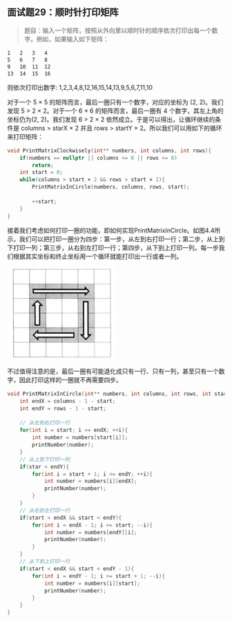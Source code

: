 ## 面试题29：顺时针打印矩阵

> 题目：输入一个矩阵，按照从外向里以顺时针的顺序依次打印出每一个数字。例如，如果输入如下矩阵：

```
1   2   3   4
5   6   7   8
9   10  11  12
13  14  15  16
```

则依次打印出数字: 1,2,3,4,8,12,16,15,14,13,9,5,6,7,11,10

对于一个 5 × 5 的矩阵而言，最后一圈只有一个数字，对应的坐标为 (2, 2)。我们发现 5 > 2 × 2。对于一个 6 × 6 的矩阵而言，最后一圈有 4 个数字，其左上角的坐标仍为(2, 2)。我们发现 6 > 2 × 2 依然成立。于是可以得出，让循环继续的条件是 columns > starX × 2 并且 rows > startY × 2。所以我们可以用如下的循环来打印矩阵：

```cpp
void PrintMatrixClockwisely(int** numbers, int columns, int rows){
    if(numbers == nullptr || columns <= 0 || rows <= 0)
        return;
    int start = 0;
    while(columns > start × 2 && rows > start × 2){
        PrintMatrixInCircle(numbers, columns, rows, start);

        ++start;
    }
}
```

接着我们考虑如何打印一圈的功能，即如何实现PrintMatrixInCircle。如图4.4所示，我们可以把打印一圈分为四步：第一步，从左到右打印一行；第二步，从上到下打印一列；第三步，从右到左打印一行；第四步，从下到上打印一列。每一步我们根据其实坐标和终止坐标用一个循环就能打印出一行或者一列。

<img src = 'graphs/4.4.png' width = '50%'>

不过值得注意的是，最后一圈有可能退化成只有一行、只有一列，甚至只有一个数字，因此打印这样的一圈就不再需要四步。

```cpp
void PrintMatrixInCircle(int** numbers, int columns, int rows, int start){
    int endX = columns - 1 - start;
    int endY = rows - 1 - start;

    // 从左到右打印一行
    for(int i = start; i <= endX; ++i){
        int number = numbers[start[i]];
        printNumber(number);
    }
    // 从上到下打印一列
    if(star < endY){
        for(int i = start + 1; i <= endY; ++i){
            int number = numbers[i][endX];
            printNumber(number);
        }
    }
    // 从右到左打印一行
    if(start < endX && start < endY){
        for(int i = endX - 1; i >= start; --i){
            int number = numbers[endY][i];
            printNumber(number);
        }
    }
    // 从下到上打印一行
    if(start < endX && start < endY - 1){
        for(int i = endY - 1; i >= start + 1; --i){
            int number = numbers[i][start];
            printNumber(number);
        }
    }
}
```
